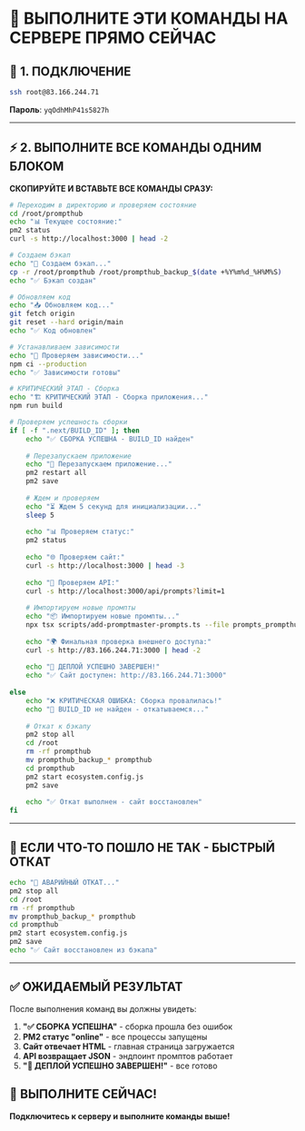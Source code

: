 # 🎯 ВЫПОЛНИТЕ ЭТИ КОМАНДЫ НА СЕРВЕРЕ ПРЯМО СЕЙЧАС

## 🔐 1. ПОДКЛЮЧЕНИЕ
```bash
ssh root@83.166.244.71
```
**Пароль**: `yqOdhMhP41s5827h`

---

## ⚡ 2. ВЫПОЛНИТЕ ВСЕ КОМАНДЫ ОДНИМ БЛОКОМ

**СКОПИРУЙТЕ И ВСТАВЬТЕ ВСЕ КОМАНДЫ СРАЗУ:**

```bash
# Переходим в директорию и проверяем состояние
cd /root/prompthub
echo "📊 Текущее состояние:"
pm2 status
curl -s http://localhost:3000 | head -2

# Создаем бэкап
echo "💾 Создаем бэкап..."
cp -r /root/prompthub /root/prompthub_backup_$(date +%Y%m%d_%H%M%S)
echo "✅ Бэкап создан"

# Обновляем код
echo "📥 Обновляем код..."
git fetch origin
git reset --hard origin/main
echo "✅ Код обновлен"

# Устанавливаем зависимости
echo "🔧 Проверяем зависимости..."
npm ci --production
echo "✅ Зависимости готовы"

# КРИТИЧЕСКИЙ ЭТАП - Сборка
echo "🏗️ КРИТИЧЕСКИЙ ЭТАП - Сборка приложения..."
npm run build

# Проверяем успешность сборки
if [ -f ".next/BUILD_ID" ]; then
    echo "✅ СБОРКА УСПЕШНА - BUILD_ID найден"
    
    # Перезапускаем приложение
    echo "🔄 Перезапускаем приложение..."
    pm2 restart all
    pm2 save
    
    # Ждем и проверяем
    echo "⏳ Ждем 5 секунд для инициализации..."
    sleep 5
    
    echo "📊 Проверяем статус:"
    pm2 status
    
    echo "🌐 Проверяем сайт:"
    curl -s http://localhost:3000 | head -3
    
    echo "🔗 Проверяем API:"
    curl -s http://localhost:3000/api/prompts?limit=1
    
    # Импортируем новые промпты
    echo "📦 Импортируем новые промпты..."
    npx tsx scripts/add-promptmaster-prompts.ts --file prompts_prompthub4.json
    
    echo "🌍 Финальная проверка внешнего доступа:"
    curl -s http://83.166.244.71:3000 | head -2
    
    echo "🎉 ДЕПЛОЙ УСПЕШНО ЗАВЕРШЕН!"
    echo "✅ Сайт доступен: http://83.166.244.71:3000"
    
else
    echo "❌ КРИТИЧЕСКАЯ ОШИБКА: Сборка провалилась!"
    echo "🚨 BUILD_ID не найден - откатываемся..."
    
    # Откат к бэкапу
    pm2 stop all
    cd /root
    rm -rf prompthub
    mv prompthub_backup_* prompthub
    cd prompthub
    pm2 start ecosystem.config.js
    pm2 save
    
    echo "✅ Откат выполнен - сайт восстановлен"
fi
```

---

## 🚨 ЕСЛИ ЧТО-ТО ПОШЛО НЕ ТАК - БЫСТРЫЙ ОТКАТ

```bash
echo "🚨 АВАРИЙНЫЙ ОТКАТ..."
pm2 stop all
cd /root
rm -rf prompthub
mv prompthub_backup_* prompthub
cd prompthub
pm2 start ecosystem.config.js
pm2 save
echo "✅ Сайт восстановлен из бэкапа"
```

---

## ✅ ОЖИДАЕМЫЙ РЕЗУЛЬТАТ

После выполнения команд вы должны увидеть:

1. **"✅ СБОРКА УСПЕШНА"** - сборка прошла без ошибок
2. **PM2 статус "online"** - все процессы запущены  
3. **Сайт отвечает HTML** - главная страница загружается
4. **API возвращает JSON** - эндпоинт промптов работает
5. **"🎉 ДЕПЛОЙ УСПЕШНО ЗАВЕРШЕН!"** - все готово

## 🎯 ВЫПОЛНИТЕ СЕЙЧАС!

**Подключитесь к серверу и выполните команды выше!**
